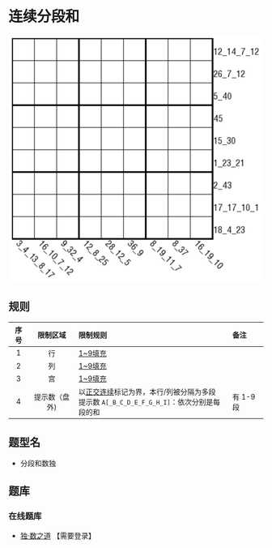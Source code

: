 # 连续分段和
<!-- START doctoc generated TOC please keep comment here to allow auto update -->
<!-- DON'T EDIT THIS SECTION, INSTEAD RE-RUN doctoc TO UPDATE -->

<!-- END doctoc generated TOC please keep comment here to allow auto update -->

![题](../../../images/sudoku/连续分段和.png)

## 规则

| 序号 | 限制区域 | 限制规则 | 备注 |
| :---: | :---: | :--- | :--- |
| 1 | 行 | [1~9填充] | |
| 2 | 列 | [1~9填充] | |
| 3 | 宫 | [1~9填充] | |
| 4 | 提示数（盘外) | 以[正交连续]标记为界，本行/列被分隔为多段<br/>提示数 `A[_B_C_D_E_F_G_H_I]`：依次分别是每段的和 | 有 1-9 段 |

## 题型名

- 分段和数独

## 题库

### 在线题库

- [独·数之道](http://www.sudokufans.org.cn/lx/game.index.php?type=fdh) 【需要登录】

[1~9填充]: ../../../rules/rules.md#1to9填充
[正交连续]: ../../../rules/rules.md#正交连续
